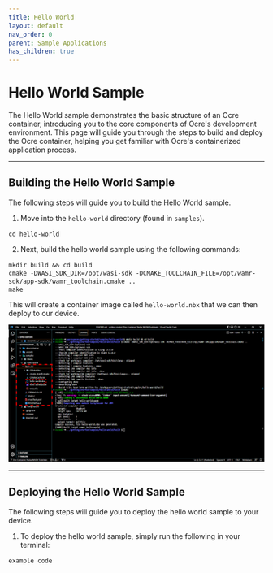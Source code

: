 ```yaml
---
title: Hello World 
layout: default
nav_order: 0 
parent: Sample Applications
has_children: true 
---
```


# Hello World Sample

The Hello World sample demonstrates the basic structure of an Ocre container, introducing you to the core components of Ocre's development environment. This page will guide you through the steps to build and deploy the Ocre container, helping you get familiar with Ocre's containerized application process.

---

## Building the Hello World Sample

The following steps will guide you to build the Hello World sample.

1. Move into the `hello-world` directory (found in `samples`).
```
cd hello-world
```

2. Next, build the hello world sample using the following commands:
```
mkdir build && cd build
cmake -DWASI_SDK_DIR=/opt/wasi-sdk -DCMAKE_TOOLCHAIN_FILE=/opt/wamr-sdk/app-sdk/wamr_toolchain.cmake ..
make
```

This will create a container image called `hello-world.nbx` that we can then deploy to our device.  

![](BuildHelloWorld.jpg)

---

## Deploying the Hello World Sample
The following steps will guide you to deploy the hello world sample to your device.

1. To deploy the hello world sample, simply run the following in your terminal:
```
example code
```
